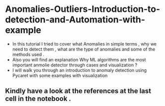 # Anomalies-Outliers-Introduction-to-detection-and-Automation-with-example

- In this tutorial I tried to cover what Anomalies in simple terms , why we need to detect them , what are the type of anomalies and some of the methods used .
- Also you will find an explanation Why ML algorithms are the most important anmolie detector through cases and visualization ?
- I will walk you through  an introduction to anomaly detection using Pycaret with some examples with visualization
## Kindly have a look at the references at the last cell in the notebook . 
